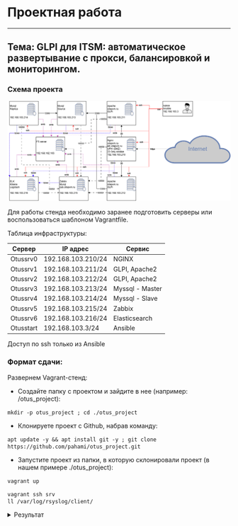 # Проектная работа
-------------------------------------------------

## Тема: GLPI для ITSM: автоматическое развертывание с прокси, балансировкой и мониторингом.

### Схема проекта

![Схема сети](assets/images/otus_project.png)

Для работы стенда необходимо заранее подготовить серверы или воспользоваться шаблоном Vagrantfile. 

Таблица инфраструктуры:

| Сервер | IP адрес | Сервис |
|---|---|---|
| Otussrv0 | 192.168.103.210/24 | NGINX |
| Otussrv1 | 192.168.103.211/24 | GLPI, Apache2 |
| Otussrv2 | 192.168.103.212/24 | GLPI, Apache2 |
| Otussrv3 | 192.168.103.213/24 | Myssql - Master |
| Otussrv4 | 192.168.103.214/24 | Myssql - Slave |
| Otussrv5 | 192.168.103.215/24 | Zabbix |
| Otussrv6 | 192.168.103.216/24 | Elasticsearch |
| Otusstart| 192.168.103.3/24 | Ansible |

Доступ по ssh только из Ansible


### Формат сдачи: 

Развернем Vagrant-стенд:
  - Создайте папку с проектом и зайдите в нее (например: /otus_project):
```
mkdir -p otus_project ; cd ./otus_project
```
  - Клонируете проект с Github, набрав команду:
```
apt update -y && apt install git -y ; git clone https://github.com/pahami/otus_project.git
```
  - Запустите проект из папки, в которую склонировали проект (в нашем примере ./otus_project):

```
vagrant up
```






```
vagrant ssh srv
ll /var/log/rsyslog/client/
```

<details>
<summary> Результат </summary>

```
vagrant@srv:~$ ll /var/log/rsyslog/client/
total 52
drwxr-xr-x 2 syslog syslog  4096 Feb 23 19:32 ./
drwxr-xr-x 4 syslog syslog  4096 Feb 23 19:28 ../
-rw-r----- 1 syslog adm      355 Feb 23 19:32 dbus-daemon.log
-rw-r----- 1 syslog adm     3179 Feb 23 19:28 python3.log
-rw-r----- 1 syslog adm      546 Feb 23 19:28 rsyslogd.log
-rw-r----- 1 syslog adm     1276 Feb 23 19:58 sshd.log
-rw-r----- 1 syslog adm    12232 Feb 23 20:07 sshpass.log
-rw-r----- 1 syslog adm     4776 Feb 23 19:28 sudo.log
-rw-r----- 1 syslog adm      567 Feb 23 19:58 systemd-logind.log
-rw-r----- 1 syslog adm     3730 Feb 23 20:07 systemd.log

```
</details>
